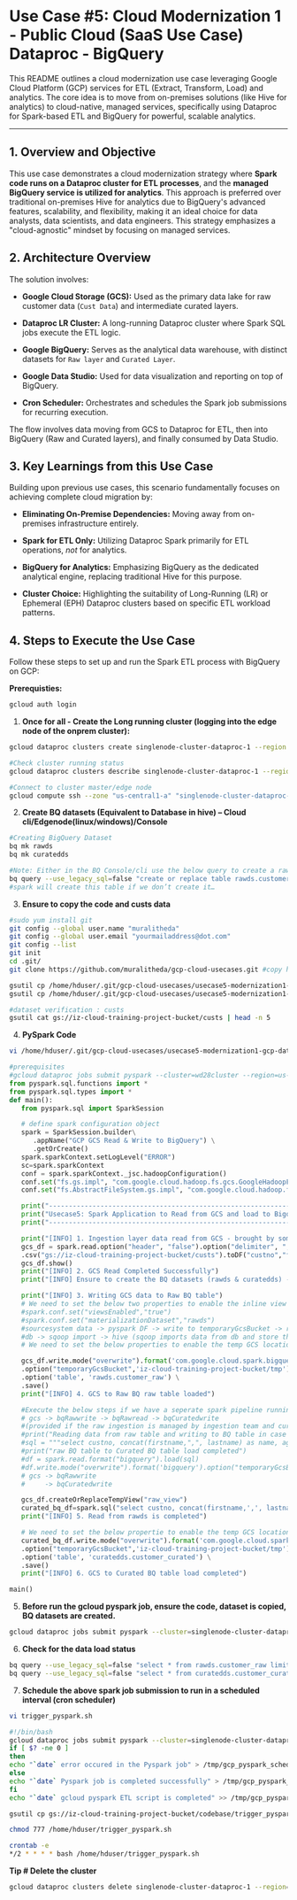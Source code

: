 
# Use Case #5: Cloud Modernization 1 - Public Cloud (SaaS Use Case) Dataproc - BigQuery

This README outlines a cloud modernization use case leveraging Google Cloud Platform (GCP) services for ETL (Extract, Transform, Load) and analytics. The core idea is to move from on-premises solutions (like Hive for analytics) to cloud-native, managed services, specifically using Dataproc for Spark-based ETL and BigQuery for powerful, scalable analytics.

---

## 1. Overview and Objective

This use case demonstrates a cloud modernization strategy where **Spark code runs on a Dataproc cluster for ETL processes**, and the **managed BigQuery service is utilized for analytics**. This approach is preferred over traditional on-premises Hive for analytics due to BigQuery's advanced features, scalability, and flexibility, making it an ideal choice for data analysts, data scientists, and data engineers. This strategy emphasizes a "cloud-agnostic" mindset by focusing on managed services.


## 2. Architecture Overview

The solution involves:

* **Google Cloud Storage (GCS):** Used as the primary data lake for raw customer data (`Cust Data`) and intermediate curated layers.

* **Dataproc LR Cluster:** A long-running Dataproc cluster where Spark SQL jobs execute the ETL logic.

* **Google BigQuery:** Serves as the analytical data warehouse, with distinct datasets for `Raw layer` and `Curated Layer`.

* **Google Data Studio:** Used for data visualization and reporting on top of BigQuery.

* **Cron Scheduler:** Orchestrates and schedules the Spark job submissions for recurring execution.

The flow involves data moving from GCS to Dataproc for ETL, then into BigQuery (Raw and Curated layers), and finally consumed by Data Studio.


## 3. Key Learnings from this Use Case

Building upon previous use cases, this scenario fundamentally focuses on achieving complete cloud migration by:

* **Eliminating On-Premise Dependencies:** Moving away from on-premises infrastructure entirely.

* **Spark for ETL Only:** Utilizing Dataproc Spark primarily for ETL operations, *not* for analytics.

* **BigQuery for Analytics:** Emphasizing BigQuery as the dedicated analytical engine, replacing traditional Hive for this purpose.

* **Cluster Choice:** Highlighting the suitability of Long-Running (LR) or Ephemeral (EPH) Dataproc clusters based on specific ETL workload patterns.


## 4. Steps to Execute the Use Case

Follow these steps to set up and run the Spark ETL process with BigQuery on GCP:

**Prerequisties:**

```bash
gcloud auth login
```

1. **Once for all - Create the Long running cluster (logging into the edge node of the onprem cluster):**

```bash
gcloud dataproc clusters create singlenode-cluster-dataproc-1 --region us-central1 --zone us-central1-a --enable-component-gateway --single-node --master-machine-type e2-standard-2 --master-boot-disk-size 100 --image-version 2.1-rocky8 --project iz-cloud-training-project --max-idle 7200s
```
```bash
#Check cluster running status
gcloud dataproc clusters describe singlenode-cluster-dataproc-1 --region=us-central1
```
```bash
#Connect to cluster master/edge node
gcloud compute ssh --zone "us-central1-a" "singlenode-cluster-dataproc-1-m" --project "iz-cloud-training-project"
```

2. **Create BQ datasets (Equivalent to Database in hive) – Cloud cli/Edgenode(linux/windows)/Console**

```bash
#Creating BigQuery Dataset
bq mk rawds
bq mk curatedds

#Note: Either in the BQ Console/cli use the below query to create a raw (native) table
bq query --use_legacy_sql=false "create or replace table rawds.customer_raw(custno INT64, firstname STRING,lastname STRING,age INT64,profession STRING);"
#spark will create this table if we don’t create it…
```

3. **Ensure to copy the code and custs data**
```bash
#sudo yum install git  
git config --global user.name "muralitheda"  
git config --global user.email "yourmailaddress@dot.com"  
git config --list  
git init  
cd .git/  
git clone https://github.com/muralitheda/gcp-cloud-usecases.git #copy his repo url from github  

gsutil cp /home/hduser/.git/gcp-cloud-usecases/usecase5-modernization1-gcp-dataproc-bigquery/Usecase5_gcsToBQRawToBQCurated.py gs://iz-cloud-training-project-bucket/codebase/
gsutil cp /home/hduser/.git/gcp-cloud-usecases/usecase5-modernization1-gcp-dataproc-bigquery/trigger_pyspark.sh gs://iz-cloud-training-project-bucket/codebase/

#dataset verification : custs
gsutil cat gs://iz-cloud-training-project-bucket/custs | head -n 5

```

4. **PySpark Code**

```bash
vi /home/hduser/.git/gcp-cloud-usecases/usecase5-modernization1-gcp-dataproc-bigquery/Usecase5_gcsToBQRawToBQCurated.py
```
```python
#prerequisites
#gcloud dataproc jobs submit pyspark --cluster=wd28cluster --region=us-east1 --jars gs://com-inceptez-data/jars/spark-3.1-bigquery-0.27.1-preview.jar,gs://com-inceptez-data/jars/gcs-connector-latest-hadoop2.jar /home/hduser/install/gcp/gcsToBQRawToBQCurated.py
from pyspark.sql.functions import *
from pyspark.sql.types import *
def main():
   from pyspark.sql import SparkSession

   # define spark configuration object
   spark = SparkSession.builder\
      .appName("GCP GCS Read & Write to BigQuery") \
      .getOrCreate()
   spark.sparkContext.setLogLevel("ERROR")
   sc=spark.sparkContext
   conf = spark.sparkContext._jsc.hadoopConfiguration()
   conf.set("fs.gs.impl", "com.google.cloud.hadoop.fs.gcs.GoogleHadoopFileSystem")
   conf.set("fs.AbstractFileSystem.gs.impl", "com.google.cloud.hadoop.fs.gcs.GoogleHadoopFS")

   print("-----------------------------------------------------------------------------------------------------------------------------------")
   print("Usecase5: Spark Application to Read from GCS and load to Bigquery (Raw) and load into another Bigquery (Curated) table in the GCP")
   print("-----------------------------------------------------------------------------------------------------------------------------------")

   print("[INFO] 1. Ingestion layer data read from GCS - brought by some data producers")
   gcs_df = spark.read.option("header", "false").option("delimiter", ",").option("inferschema", "true")\
   .csv("gs://iz-cloud-training-project-bucket/custs").toDF("custno","firstname","lastname","age","profession")
   gcs_df.show()
   print("[INFO] 2. GCS Read Completed Successfully")
   print("[INFO] Ensure to create the BQ datasets (rawds & curatedds) -> table creation (optional) ")

   print("[INFO] 3. Writing GCS data to Raw BQ table")
   # We need to set the below two properties to enable the inline view queries and dataset info
   #spark.conf.set("viewsEnabled","true")
   #spark.conf.set("materializationDataset","rawds")
   #sourcesystem data -> pyspark DF -> write to temporaryGcsBucket -> read from GCS using a viewsEnabled -> store the final result materializationDataset -> 'rawds.customer_raw'
   #db -> sqoop import -> hive (sqoop imports data from db and store the interiem data into HDFS (temp loc) -> hive table (load data inpath)
   # We need to set the below properties to enable the temp GCS location (change to your GCS location) for bq write

   gcs_df.write.mode("overwrite").format('com.google.cloud.spark.bigquery.BigQueryRelationProvider') \
   .option("temporaryGcsBucket",'iz-cloud-training-project-bucket/tmp')\
   .option('table', 'rawds.customer_raw') \
   .save()
   print("[INFO] 4. GCS to Raw BQ raw table loaded")

   #Execute the below steps if we have a seperate spark pipeline running to read data from BQ raw to the BQ curated 
   # gcs -> bqRawwrite -> bqRawread -> bqCuratedwrite
   #(provided if the raw ingestion is managed by ingestion team and curation is taken care by curation team)
   #print("Reading data from raw table and writing to BQ table in case if we create it as a seperate pipeline")
   #sql = """select custno, concat(firstname,",", lastname) as name, age, coalesce(profession,"unknown") as profession from rawds.customer_raw where age>30""" #pushdown optimization
   #print("raw BQ table to Curated BQ table load completed")
   #df = spark.read.format("bigquery").load(sql)
   #df.write.mode("overwrite").format('bigquery').option("temporaryGcsBucket",'incpetez-data-samples/tmp').option('table', 'curatedds.customer_curated').save()
   # gcs -> bqRawwrite 
   #     -> bqCuratedwrite

   gcs_df.createOrReplaceTempView("raw_view")
   curated_bq_df=spark.sql("select custno, concat(firstname,',', lastname) as name, age, coalesce(profession,'unknown') as profession from raw_view where age>30")
   print("[INFO] 5. Read from rawds is completed")

   # We need to set the below propertie to enable the temp GCS location for bq write
   curated_bq_df.write.mode("overwrite").format('com.google.cloud.spark.bigquery.BigQueryRelationProvider') \
   .option("temporaryGcsBucket",'iz-cloud-training-project-bucket/tmp')\
   .option('table', 'curatedds.customer_curated') \
   .save()
   print("[INFO] 6. GCS to Curated BQ table load completed")

main()
```

5. **Before run the gcloud pyspark job, ensure the code, dataset is copied, BQ datasets are created.**  
```bash
gcloud dataproc jobs submit pyspark --cluster=singlenode-cluster-dataproc-1 --region=us-central1 gs://iz-cloud-training-project-bucket/codebase/Usecase5_gcsToBQRawToBQCurated.py
```

6. **Check for the data load status**  
```bash
bq query --use_legacy_sql=false "select * from rawds.customer_raw limit 10"
bq query --use_legacy_sql=false "select * from curatedds.customer_curated limit 10"
```

7. **Schedule the above spark job submission to run in a scheduled interval (cron scheduler)**
```bash
vi trigger_pyspark.sh
```

```bash
#!/bin/bash
gcloud dataproc jobs submit pyspark --cluster=singlenode-cluster-dataproc-1 --region=us-central1 gs://iz-cloud-training-project-bucket/codebase/Usecase5_gcsToBQRawToBQCurated.py
if [ $? -ne 0 ]
then
echo "`date` error occured in the Pyspark job" > /tmp/gcp_pyspark_schedule.log
else
echo "`date` Pyspark job is completed successfully" > /tmp/gcp_pyspark_schedule.log
fi
echo "`date` gcloud pyspark ETL script is completed" >> /tmp/gcp_pyspark_schedule.log
```

```bash
gsutil cp gs://iz-cloud-training-project-bucket/codebase/trigger_pyspark.sh /home/hduser/

chmod 777 /home/hduser/trigger_pyspark.sh

crontab -e
*/2 * * * * bash /home/hduser/trigger_pyspark.sh

```

**Tip # Delete the cluster** 
```bash
gcloud dataproc clusters delete singlenode-cluster-dataproc-1 --region=us-central1
```